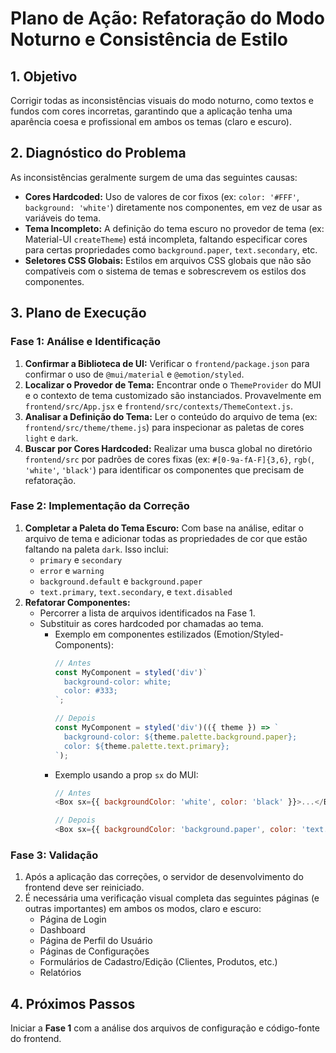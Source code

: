 # Plano de Ação: Refatoração do Modo Noturno e Consistência de Estilo

## 1. Objetivo

Corrigir todas as inconsistências visuais do modo noturno, como textos e fundos com cores incorretas, garantindo que a aplicação tenha uma aparência coesa e profissional em ambos os temas (claro e escuro).

## 2. Diagnóstico do Problema

As inconsistências geralmente surgem de uma das seguintes causas:
- **Cores Hardcoded:** Uso de valores de cor fixos (ex: `color: '#FFF'`, `background: 'white'`) diretamente nos componentes, em vez de usar as variáveis do tema.
- **Tema Incompleto:** A definição do tema escuro no provedor de tema (ex: Material-UI `createTheme`) está incompleta, faltando especificar cores para certas propriedades como `background.paper`, `text.secondary`, etc.
- **Seletores CSS Globais:** Estilos em arquivos CSS globais que não são compatíveis com o sistema de temas e sobrescrevem os estilos dos componentes.

## 3. Plano de Execução

### Fase 1: Análise e Identificação

1.  **Confirmar a Biblioteca de UI:** Verificar o `frontend/package.json` para confirmar o uso de `@mui/material` e `@emotion/styled`.
2.  **Localizar o Provedor de Tema:** Encontrar onde o `ThemeProvider` do MUI e o contexto de tema customizado são instanciados. Provavelmente em `frontend/src/App.jsx` e `frontend/src/contexts/ThemeContext.js`.
3.  **Analisar a Definição do Tema:** Ler o conteúdo do arquivo de tema (ex: `frontend/src/theme/theme.js`) para inspecionar as paletas de cores `light` e `dark`.
4.  **Buscar por Cores Hardcoded:** Realizar uma busca global no diretório `frontend/src` por padrões de cores fixas (ex: `#[0-9a-fA-F]{3,6}`, `rgb(`, `'white'`, `'black'`) para identificar os componentes que precisam de refatoração.

### Fase 2: Implementação da Correção

1.  **Completar a Paleta do Tema Escuro:** Com base na análise, editar o arquivo de tema e adicionar todas as propriedades de cor que estão faltando na paleta `dark`. Isso inclui:
    - `primary` e `secondary`
    - `error` e `warning`
    - `background.default` e `background.paper`
    - `text.primary`, `text.secondary`, e `text.disabled`
2.  **Refatorar Componentes:**
    - Percorrer a lista de arquivos identificados na Fase 1.
    - Substituir as cores hardcoded por chamadas ao tema.
      - Exemplo em componentes estilizados (Emotion/Styled-Components):
        ```javascript
        // Antes
        const MyComponent = styled('div')`
          background-color: white;
          color: #333;
        `;

        // Depois
        const MyComponent = styled('div')(({ theme }) => `
          background-color: ${theme.palette.background.paper};
          color: ${theme.palette.text.primary};
        `);
        ```
      - Exemplo usando a prop `sx` do MUI:
        ```javascript
        // Antes
        <Box sx={{ backgroundColor: 'white', color: 'black' }}>...</Box>

        // Depois
        <Box sx={{ backgroundColor: 'background.paper', color: 'text.primary' }}>...</Box>
        ```

### Fase 3: Validação

1.  Após a aplicação das correções, o servidor de desenvolvimento do frontend deve ser reiniciado.
2.  É necessária uma verificação visual completa das seguintes páginas (e outras importantes) em ambos os modos, claro e escuro:
    - Página de Login
    - Dashboard
    - Página de Perfil do Usuário
    - Páginas de Configurações
    - Formulários de Cadastro/Edição (Clientes, Produtos, etc.)
    - Relatórios

## 4. Próximos Passos

Iniciar a **Fase 1** com a análise dos arquivos de configuração e código-fonte do frontend.
